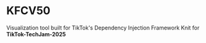 # KFCV50
Visualization tool built for TikTok's Dependency Injection Framework Knit for **TikTok-TechJam-2025**
